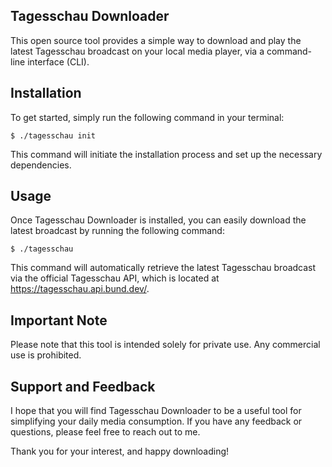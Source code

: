 ## Tagesschau Downloader

This open source tool provides a simple way to download and play the latest
Tagesschau broadcast on your local media player, via a command-line interface
(CLI). 

## Installation

To get started, simply run the following command in your terminal: 

`$ ./tagesschau init`

This command will initiate the installation process and set up the necessary
dependencies. 

## Usage

Once Tagesschau Downloader is installed, you can easily download the latest
broadcast by running the following command:

`$ ./tagesschau`

This command will automatically retrieve the latest Tagesschau broadcast via
the official Tagesschau API, which is located at
https://tagesschau.api.bund.dev/. 

## Important Note

Please note that this tool is intended solely for private use. Any commercial
use is prohibited.

## Support and Feedback

I hope that you will find Tagesschau Downloader to be a useful tool for
simplifying your daily media consumption. If you have any feedback or
questions, please feel free to reach out to me. 

Thank you for your interest, and happy downloading! 
